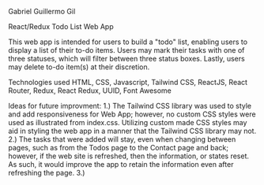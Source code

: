 Gabriel Guillermo Gil

React/Redux Todo List Web App

This web app is intended for users to build a "todo" list, enabling users to display a list of their to-do items. Users may mark their tasks with one of three statuses, which will filter between three status boxes. Lastly, users may delete to-do item(s) at their discretion.

Technologies used HTML, CSS, Javascript, Tailwind CSS, ReactJS, React Router, Redux, React Redux, UUID, Font Awesome

Ideas for future improvment:
1.) The Tailwind CSS library was used to style and add responsiveness for Web App; however, no custom CSS styles were used as illustrated from index.css. Utilizing custom made CSS styles may aid in styling the web app in a manner that the Tailwind CSS library may not.
2.) The tasks that were added will stay, even when changing between pages, such as from the Todos page to the Contact page and back; however, if the web site is refreshed, then the information, or states reset. As such, it would improve the app to retain the information even after refreshing the page.
3.)